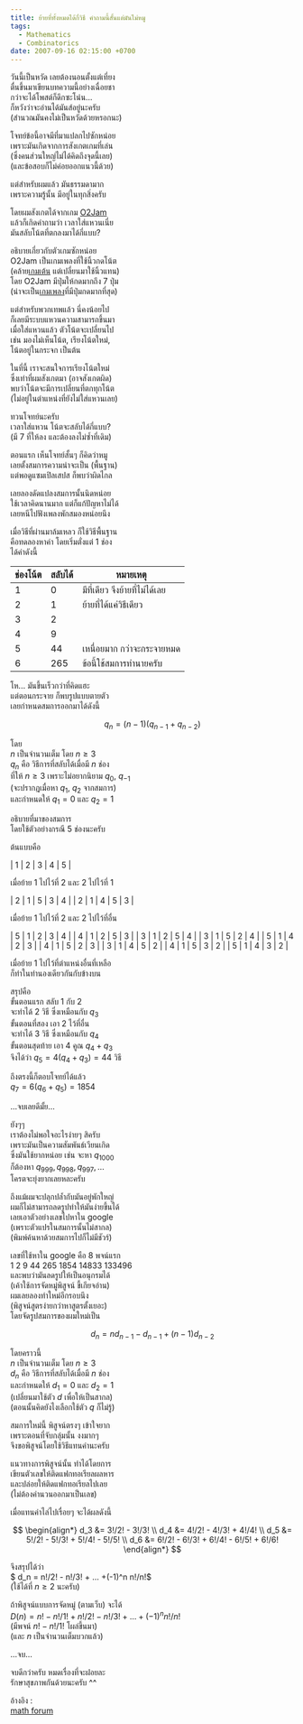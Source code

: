```yaml
---
title: ย้ายที่ทั้งหมดได้กี่วิธี คำถามนี้สั้นแต่มันไม่หมู
tags:
  - Mathematics
  - Combinatorics
date: 2007-09-16 02:15:00 +0700
---
```


วันนี้เป็นหวัด เลยต้องนอนตั้งแต่เที่ยง  
ตื่นขึ้นมาเขียนบทความนี้อย่างเฉื่อยชา  
กว่าจะได้โพสต์ก็ดึกซะโน่น...  
ก็หวังว่าจะอ่านได้มันส์อยู่นะครับ  
(สำนวณมันคงไม่เป็นหวัดด้วยหรอกนะ)

โจทย์ข้อนี้อาจมีที่มาแปลกไปซักหน่อย  
เพราะมันเกิดจากการสังเกตเกมที่เล่น  
(ซึ่งคนส่วนใหญ่ไม่ได้คิดถึงจุดนี้เลย)  
(และข้อสอบก็ไม่ค่อยออกแนวนี้ด้วย)

แต่สำหรับผมแล้ว มันธรรมดามาก  
เพราะความรู้นั้น มีอยู่ในทุกสิ่งครับ

โดยผมสังเกตได้จากเกม [O2Jam][]  
แล้วก็เกิดคำถามว่า เวลาใส่แหวนเนี่ย  
มันสลับโน้ตที่ตกลงมาได้กี่แบบ?

อธิบายเกี่ยวกับตัวเกมซักหน่อย  
O2Jam เป็นเกมเพลงที่ใช้นิ้วกดโน้ต  
(คล้าย[เกมเต้น][dance dance rev] แต่เปลี่ยนมาใช้นิ้วแทน)  
โดย O2Jam มีปุ่มให้กดมากถึง 7 ปุ่ม  
(น่าจะเป็น[เกมเพลง][music game]ที่มีปุ่มกดมากที่สุด)

แต่สำหรับพวกเทพแล้ว นี่คงน้อยไป  
ก็เลยมีระบบแหวนความสามารถขึ้นมา  
เมื่อใส่แหวนแล้ว ตัวโน้ตจะเปลี่ยนไป  
เช่น มองไม่เห็นโน้ต, เรียงโน้ตใหม่,  
โน้ตอยู่ในกระจก เป็นต้น

ในที่นี้ เราจะสนใจการเรียงโน้ตใหม่  
ซึ่งเท่าที่ผมสังเกตมา (อาจสังเกตผิด)  
พบว่าโน้ตจะมีการเปลี่ยนที่ตกทุกโน้ต  
(ไม่อยู่ในตำแหน่งที่ยังไม่ใส่แหวนเลย)

ทวนโจทย์นะครับ  
เวลาใส่แหวน โน้ตจะสลับได้กี่แบบ?  
(มี 7 ที่ให้ลง และต้องลงไม่ซ้ำที่เดิม)

ตอนแรก เห็นโจทย์สั้นๆ ก็คิดว่าหมู  
เลยตั้งสมการความน่าจะเป็น (พื้นฐาน)  
แต่พอดูแซมเปิลเสปส ก็พบว่าผิดไกล

เลยลองดัดแปลงสมการนั้นนิดหน่อย  
ใช้เวลาคิดนานมาก แต่ก็แก้ปัญหาไม่ได้  
เลยหนีไปฟังเพลงพักสมองหน่อยนึง

เมื่อวิธีที่ผ่านมาล้มเหลว ก็ใช้วิธีพื้นฐาน  
คือทดลองหาค่า โดยเริ่มตั่งแต่ 1 ช่อง  
ได้ค่าดังนี้  

| ช่องโน้ต | สลับได้ | หมายเหตุ                 |
| ------ | ----- | ----------------------- |
| 1      | 0     | มีที่เดียว จึงย้ายที่ไม่ได้เลย    |
| 2      | 1     | ย้ายที่ได้แค่วิธีเดียว          |
| 3      | 2     |                         |
| 4      | 9     |                         |
| 5      | 44    | เหนื่อยมาก กว่าจะกระจายหมด |
| 6      | 265   | ข้อนี้ใช้สมการทำนายครับ      |

โห... มันขึ้นเร็วกว่าที่คิดแฮะ  
แต่ตอนกระจาย ก็พบรูปแบบตายตัว  
เลยกำหนดสมการออกมาได้ดังนี้

$$
q_n = (n-1)(q_{n-1} + q_{n-2})
$$

โดย  
$n$ เป็นจำนวนเต็ม โดย $n \ge 3$  
$q_n$ คือ วิธีการที่สลับได้เมื่อมี $n$ ช่อง  
ที่ให้ $n \ge 3$ เพราะไม่อยากนิยาม $q_0$, $q_{-1}$  
(จะปรากฎเมื่อหา $q_1$, $q_2$ จากสมการ)  
และกำหนดให้ $q_1 = 0$ และ $q_2 = 1$

อธิบายที่มาของสมการ  
โดยใช้ตัวอย่างกรณี 5 ช่องนะครับ

ต้นแบบคือ

| 1 | 2 | 3 | 4 | 5 |

เมื่อย้าย 1 ไปไว้ที่ 2 และ 2 ไปไว้ที่ 1

| 2 | 1 | 5 | 3 | 4 |
| 2 | 1 | 4 | 5 | 3 |

เมื่อย้าย 1 ไปไว้ที่ 2 และ 2 ไปไว้ที่อื่น

| 5 | 1 | 2 | 3 | 4 |
| 4 | 1 | 2 | 5 | 3 |
| 3 | 1 | 2 | 5 | 4 |
| 3 | 1 | 5 | 2 | 4 |
| 5 | 1 | 4 | 2 | 3 |
| 4 | 1 | 5 | 2 | 3 |
| 3 | 1 | 4 | 5 | 2 |
| 4 | 1 | 5 | 3 | 2 |
| 5 | 1 | 4 | 3 | 2 |

เมื่อย้าย 1 ไปไว้ที่ตำแหน่งอื่นที่เหลือ  
ก็ทำในทำนองเดียวกันกับข้างบน

สรุปคือ  
ขั้นตอนแรก สลับ 1 กับ 2  
จะทำได้ 2 วิธี ซึ่งเหมือนกับ $q_3$  
ขั้นตอนที่สอง เอา 2 ไว้ที่อื่น  
จะทำได้ 3 วิธี ซึ่งเหมือนกับ $q_4$  
ขั้นตอนสุดท้าย เอา 4 คูณ $q_4 + q_3$  
จึงได้ว่า $q_5 = 4(q_4 + q_3) = 44$ วิธี

ถึงตรงนี้ก็ตอบโจทย์ได้แล้ว  
$q_7 = 6(q_6 + q_5) = 1854$

...จบเลยดีมั้ย...

ยังๆๆ  
เราต้องไม่พอใจอะไรง่ายๆ สิครับ  
เพราะมันเป็นความสัมพันธ์เวียนเกิด  
ซึ่งมันใช้ยากหน่อย เช่น จะหา $q_{1000}$  
ก็ต้องหา $q_{999}, q_{998}, q_{997}, \dots$  
โครตจะยุ่งยากเลยหละครับ

ถึงแม้ผมจะปลุกปล้ำกับมันอยู่พักใหญ่  
ผมก็ไม่สามารถลดรูปทำให้มันง่ายขึ้นได้  
เลยเอาตัวอย่างเลขไปหาใน google  
(เพราะตัวแปรในสมการนั้นไม่สากล)  
(พิมพ์ค้นหาด้วยสมการไปก็ไม่มีชัวร์)

เลขที่ใช้หาใน google คือ 8 พจน์แรก  
1 2 9 44 265 1854 14833 133496  
และพบว่ามันลดรูปให้เป็นอนุกรมได้  
(เค้าใช้การจัดหมู่พิสูจน์ ขี้เกียจอ่าน)  
ผมเลยลองทำใหม่อีกรอบนึง  
(พิสูจน์สูตรง่ายกว่าหาสูตรตั้งเยอะ)  
โดยจัดรูปสมการของผมใหม่เป็น

$$
d_n = nd_{n-1} - d_{n-1} + (n-1)d_{n-2}
$$

โดยคราวนี้  
$n$ เป็นจำนวนเต็ม โดย $n \ge 3$  
$d_n$ คือ วิธีการที่สลับได้เมื่อมี $n$ ช่อง  
และกำหนดให้ $d_1 = 0$ และ $d_2 = 1$  
(เปลี่ยนมาใช้ตัว $d$ เพื่อให้เป็นสากล)  
(ตอนนั้นคิดยังไงเลือกใช้ตัว $q$ ก็ไม่รู้)

สมการใหม่นี้ พิสูจน์ตรงๆ เข้าใจยาก  
เพราะตอนที่จับกลุ่มนั้น งงมากๆ  
จึงขอพิสูจน์โดยใช้วิธีแทนค่านะครับ

แนวทางการพิสูจน์นั้น ทำได้โดยการ  
เขียนตัวเลขให้ติดแฟกทอเรียลผลหาร  
และปล่อยให้ติดแฟกทอเรียลไปเลย  
(ไม่ต้องคำนวนออกมาเป็นเลข)

เมื่อแทนค่าไล่ไปเรื่อยๆ จะได้ผลดังนี้

$$ \begin{align*}
d_3 &= 3!/2! - 3!/3! \\
d_4 &= 4!/2! - 4!/3! + 4!/4! \\
d_5 &= 5!/2! - 5!/3! + 5!/4! - 5!/5! \\
d_6 &= 6!/2! - 6!/3! + 6!/4! - 6!/5! + 6!/6!
\end{align*} $$

จึงสรุปได้ว่า  
$ d_n = n!/2! - n!/3! + ... +(-1)^n n!/n!$  
(ใช้ได้ที่ $n \ge 2$ นะครับ)

ถ้าพิสูจน์แบบการจัดหมู่ (ตามเว็บ) จะได้  
$D(n) = n! - n!/1! + n!/2! - n!/3! + ... +(-1)^n n!/n!$  
(มีพจน์ $n! - n!/1!$ โผล่ขึ้นมา)  
(และ $n$ เป็นจำนวนเต็มบวกแล้ว)

...จบ...

จบดีกว่าครับ หมดเรื่องที่จะฝอยละ  
รักษาสุขภาพกันด้วยนะครับ ^^

อ้างอิง :  
[math forum][]


[O2Jam]: //en.wikipedia.org/wiki/O2jam
[dance dance rev]: //en.wikipedia.org/wiki/Dance_Dance_Revolution
[music game]: //en.wikipedia.org/wiki/Music_video_game

[math forum]: //mathforum.org/library/drmath/view/56185.html
